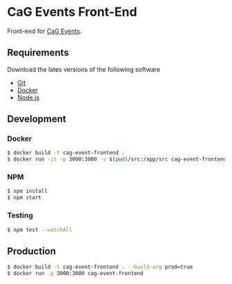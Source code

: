 # CaG Events Front-End
Front-end for [CaG Events](https://github.com/CasualGaming/cag-events).

## Requirements

Download the lates versions of the following software

- [Git](https://git-scm.com)
- [Docker](https://docker.com)
- [Node.js](https://nodejs.org/en)

## Development

### Docker

```bash
$ docker build -t cag-event-frontend .
$ docker run -it -p 3000:3000 -v $(pwd)/src:/app/src cag-event-frontend
```

### NPM

```bash
$ npm install
$ npm start
```

### Testing

```bash
$ npm test --watchAll
```

## Production

```bash
$ docker build -t cag-event-frontend . --build-arg prod=true
$ docker run -p 3000:3000 cag-event-frontend
```
